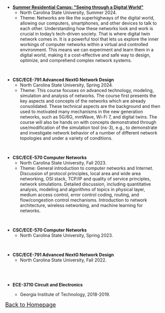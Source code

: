 <!-- ## <span id="j4"><font color='darkblue' face="Georgia">TEACHING</font></span> -->

* [**Summer Residential Camps: "Seeing through a Digital World"**](https://www.engr.ncsu.edu/theengineeringplace/summerprograms/hs-residential/) 
  * North Carolina State University, Summer 2024.
  * Theme: Networks are like the superhighways of the digital world, allowing our computers, smartphones, and other devices to talk to each other. Understanding how these networks look and work is crucial in today’s tech-driven society. That is where digital twin network comes in. It is a powerful tool that lets us explore the inner workings of computer networks within a virtual and controlled environment. This means we can experiment and learn them in a digital world, making it a cost-effective and safe way to design, optimize, and comprehend complex network systems.

&emsp;
&emsp;

* **CSC/ECE-791 Advanced NextG Network Design** 
  * North Carolina State University, Spring 2024.
  * Theme: This course focuses on advanced technology, modeling, simulation and analysis of networks. The course first presents the key aspects and concepts of the networks which are already consolidated. These technical aspects are the background and then used to motivated many mechanisms in the new generation networks, such as 5G/6G, mmWave, Wi-Fi 7, and digital twins. The course will also be hands on with concepts demonstrated through use/modification of the simulation tool (ns-3), e.g., to demonstrate and investigate network behavior of a number of different network topologies and under a variety of conditions.

&emsp;
&emsp;

* **CSC/ECE-570 Computer Networks** 
  * North Carolina State University, Fall 2023.
  * Theme: General introduction to computer networks and Internet. Discussion of protocol principles, local area and wide area networking, OSI stack, TCP/IP and quality of service principles, network simulations. Detailed discussion, including quantitative analysis, modeling and algorithms of topics in physical layer, medium access control, error control coding, routing, and flow/congestion control mechanisms. Introduction to network architecture, wireless networking, and machine learning for networks.

&emsp;
&emsp;

* **CSC/ECE-570 Computer Networks** 
  * North Carolina State University, Spring 2023.

&emsp;
&emsp;

* **CSC/ECE-791 Advanced NextG Network Design** 
  * North Carolina State University, Fall 2022.

&emsp;  
&emsp; 

* **ECE-3710 Circuit and Electronics**  
  * Georgia Institute of Technology, 2018-2019.


  <!-- * ISYE 6601 Linear Optimization -->
  <!-- * ISYE 6603 Nonlinear Optimization -->
  <!-- * ISYE 7684 Advanced Nonlinear Programming -->
  <!-- <br/>(instructed by Prof. [Arkadi Nemirovski](https://www.isye.gatech.edu/users/arkadi-nemirovski)) -->
  
  

[<u><font size='4'>Back to Homepage</font></u>](https://yuchen-sh.github.io)
